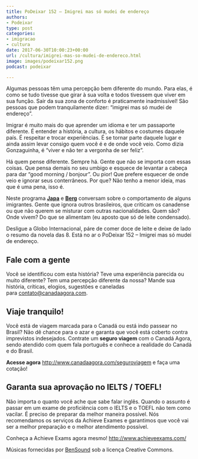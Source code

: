 ```yaml
---
title: PoDeixar 152 – Imigrei mas só mudei de endereço
authors:
- Podeixar
type: post
categories:
- imigracao
- cultura
date: 2017-06-30T10:00:23+00:00
url: /cultura/imigrei-mas-so-mudei-de-endereco.html
image: images/podeixar152.png
podcast: podeixar

---
```

Algumas pessoas têm uma percepção bem diferente do mundo. Para elas, é como se tudo tivesse que girar à sua volta e todos tivessem que viver em sua função. Sair da sua zona de conforto é praticamente inadmissível! São pessoas que podem tranquilamente dizer: &#8220;imigrei mas só mudei de endereço&#8221;.

Imigrar é muito mais do que aprender um idioma e ter um passaporte diferente. É entender a história, a cultura, os hábitos e costumes daquele país. É respeitar e trocar experiências. É se tornar parte daquele lugar e ainda assim levar consigo quem você é e de onde você veio. Como dizia Gonzaguinha, é &#8220;viver e não ter a vergonha de ser feliz&#8221;.

Há quem pense diferente. Sempre há. Gente que não se importa com essas coisas. Que pensa demais no seu umbigo e esquece de levantar a cabeça para dar &#8220;good morning / bonjour&#8221;. Ou pior! Que prefere esquecer de onde veio e ignorar seus conterrâneos. Por que? Não tenho a menor ideia, mas que é uma pena, isso é.

Neste programa [**Japa**][1] e [**Berg**][2] conversam sobre o comportamento de alguns imigrantes. Gente que ignora outros brasileiros, que criticam os canadense ou que não querem se misturar com outras nacionalidades. Quem são? Onde vivem? Do que se alimentam (eu aposto que só de leite condensado).

Desligue a Globo Internacional, páre de comer doce de leite e deixe de lado o resumo da novela das 8. Está no ar o PoDeixar 152 &#8211; Imigrei mas só mudei de endereço.



## Fale com a gente

Você se identificou com esta história? Teve uma experiência parecida ou muito diferente? Tem uma percepção diferente da nossa? Mande sua história, críticas, elogios, sugestões e caneladas para <contato@canadaagora.com>.

## Viaje tranquilo!

Você está de viagem marcada para o Canadá ou está indo passear no Brasil? Não dê chance para o azar e garanta que você está coberto contra imprevistos indesejados. Contrate um **seguro viagem** com o Canadá Agora, sendo atendido com quem fala português e conhece a realidade do Canadá e do Brasil.

**Acesse agora** <http://www.canadaagora.com/seguroviagem> e faça uma cotação!

## Garanta sua aprovação no IELTS / TOEFL!

Não importa o quanto você ache que sabe falar inglês. Quando o assunto é passar em um exame de proficiência com o IELTS e o TOEFL não tem como vacilar. É preciso de preparar da melhor maneira possível. Nós recomendamos os serviços da Achieve Exames e garantimos que você vai ser a melhor preparação e o melhor atendimento possível.

Conheça a Achieve Exams agora mesmo! <a href="http://www.achieveexams.com/" target="_blank" rel="noopener noreferrer">http://www.achieveexams.com/</a>

Músicas fornecidas por <a href="http://www.bensound.com/" target="_blank" rel="noopener noreferrer">BenSound</a> sob a licença Creative Commons.

 [1]: https://www.canadaagora.com/japa
 [2]: https://www.canadaagora.com/berg